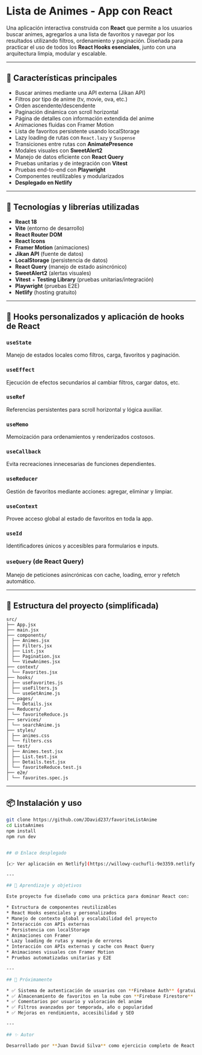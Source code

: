 # Lista de Animes - App con React

Una aplicación interactiva construida con **React** que permite a los usuarios buscar animes, agregarlos a una lista de favoritos y navegar por los resultados utilizando filtros, ordenamiento y paginación. Diseñada para practicar el uso de todos los **React Hooks esenciales**, junto con una arquitectura limpia, modular y escalable.

---

## 🚀 Características principales

* Buscar animes mediante una API externa (Jikan API)
* Filtros por tipo de anime (tv, movie, ova, etc.)
* Orden ascendente/descendente
* Paginación dinámica con scroll horizontal
* Página de detalles con información extendida del anime
* Animaciones fluidas con Framer Motion
* Lista de favoritos persistente usando localStorage
* Lazy loading de rutas con `React.lazy` y `Suspense`
* Transiciones entre rutas con **AnimatePresence**
* Modales visuales con **SweetAlert2**
* Manejo de datos eficiente con **React Query**
* Pruebas unitarias y de integración con **Vitest**
* Pruebas end-to-end con **Playwright**
* Componentes reutilizables y modularizados
* **Desplegado en Netlify**

---

## 🔧 Tecnologías y librerías utilizadas

* **React 18**
* **Vite** (entorno de desarrollo)
* **React Router DOM**
* **React Icons**
* **Framer Motion** (animaciones)
* **Jikan API** (fuente de datos)
* **LocalStorage** (persistencia de datos)
* **React Query** (manejo de estado asincrónico)
* **SweetAlert2** (alertas visuales)
* **Vitest** + **Testing Library** (pruebas unitarias/integración)
* **Playwright** (pruebas E2E)
* **Netlify** (hosting gratuito)

---

## 🧠 Hooks personalizados y aplicación de hooks de React

### `useState`

Manejo de estados locales como filtros, carga, favoritos y paginación.

### `useEffect`

Ejecución de efectos secundarios al cambiar filtros, cargar datos, etc.

### `useRef`

Referencias persistentes para scroll horizontal y lógica auxiliar.

### `useMemo`

Memoización para ordenamientos y renderizados costosos.

### `useCallback`

Evita recreaciones innecesarias de funciones dependientes.

### `useReducer`

Gestión de favoritos mediante acciones: agregar, eliminar y limpiar.

### `useContext`

Provee acceso global al estado de favoritos en toda la app.

### `useId`

Identificadores únicos y accesibles para formularios e inputs.

### `useQuery` (de React Query)

Manejo de peticiones asincrónicas con cache, loading, error y refetch automático.

---

## 📁 Estructura del proyecto (simplificada)

```
src/
├── App.jsx
├── main.jsx
├── components/
│ ├── Animes.jsx
│ ├── Filters.jsx
│ ├── List.jsx
│ ├── Pagination.jsx
│ └── ViewAnimes.jsx
├── context/
│ └── Favorites.jsx
├── hooks/
│ ├── useFavorites.js
│ ├── useFilters.js
│ └── useGetAnime.js
├── pages/
│ └── Details.jsx
├── Reducers/
│ └── favoriteReduce.js
├── services/
│ └── searchAnime.js
├── styles/
│ ├── animes.css
│ └── filters.css
├── test/
│ ├── Animes.test.jsx
│ ├── List.test.jsx
│ ├── Details.test.jsx
│ └── favoriteReduce.test.js
├── e2e/
│ └── favorites.spec.js
```

---

## 📦 Instalación y uso

```bash
git clone https://github.com/JDavid237/favoriteListAnime
cd ListaAnimes
npm install
npm run dev


## 🌐 Enlace desplegado

[👉 Ver aplicación en Netlify](https://willowy-cuchufli-9e3359.netlify.app/)

---

## 🎯 Aprendizaje y objetivos

Este proyecto fue diseñado como una práctica para dominar React con:

* Estructura de componentes reutilizables
* React Hooks esenciales y personalizados
* Manejo de contexto global y escalabilidad del proyecto
* Interacción con APIs externas
* Persistencia con localStorage
* Animaciones con Framer 
* Lazy loading de rutas y manejo de errores
* Interacción con APIs externas y cache con React Query
* Animaciones visuales con Framer Motion
* Pruebas automatizadas unitarias y E2E

---

## 🔮 Próximamente

* ✅ Sistema de autenticación de usuarios con **Firebase Auth** (gratuito)
* ✅ Almacenamiento de favoritos en la nube con **Firebase Firestore** (plan gratuito disponible)
* ✅ Comentarios por usuario y valoración del anime
* ✅ Filtros avanzados por temporada, año o popularidad
* ✅ Mejoras en rendimiento, accesibilidad y SEO

---

## ✨ Autor

Desarrollado por **Juan David Silva** como ejercicio completo de React moderno.
